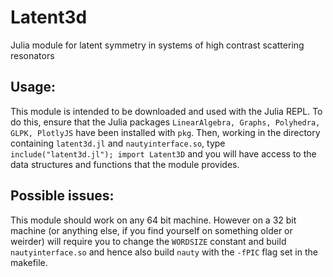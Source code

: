 # Latent3d
Julia module for latent symmetry in systems of high contrast scattering resonators

## Usage:
This module is intended to be downloaded and used with the Julia REPL.
To do this, ensure that the Julia packages `LinearAlgebra, Graphs, Polyhedra, GLPK, PlotlyJS` have been installed with `pkg`. Then, working in the directory containing `latent3d.jl` and `nautyinterface.so`, type `include("latent3d.jl"); import Latent3D` and you will have access to the data structures and functions that the module provides.

## Possible issues:
This module should work on any 64 bit machine. However on a 32 bit machine (or anything else, if you find yourself on something older or weirder) will require you to change the `WORDSIZE` constant and build `nautyinterface.so` and hence also build `nauty` with the `-fPIC` flag set in the makefile.
